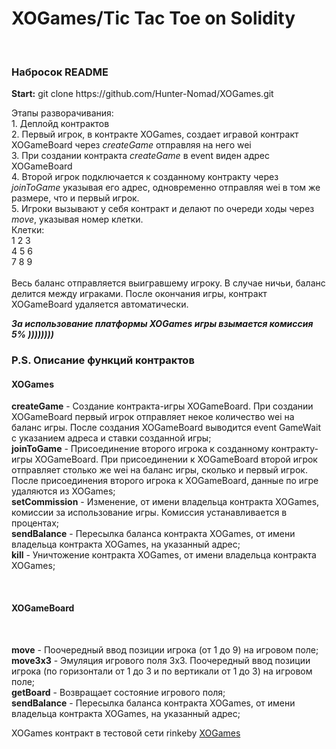 # XOGames/Tic Tac Toe on Solidity

</br>
<h3><b>Набросок README</b></h3>
<b>Start:</b> git clone https://github.com/Hunter-Nomad/XOGames.git
<p>
Этапы разворачивания:</br>
1. Деплойд контрактов</br>
2. Первый игрок, в контракте XOGames, создает игравой контракт XOGameBoard через <i>createGame</i> отправляя на него wei </br>
3. При создании контракта <i>createGame</i> в event виден адрес XOGameBoard</br>
4. Второй игрок подключается к созданному контракту через <i>joinToGame</i> указывая его адрес, одновременно отправляя wei в том же размере, что и первый игрок.</br>
5. Игроки вызывают у себя контракт и делают по очереди ходы через <i>move</i>, указывая номер клетки.</br>
Клетки:</br>
1 2 3</br>
4 5 6</br>
7 8 9</br>
</br>
Весь баланс отправляется выигравшему игроку. В случае ничьи, баланс делится между играками.
После окончания игры, контракт XOGameBoard удаляется автоматически.
</br>

<b><i>За использование платформы XOGames игры взымается комиссия 5% ))))))))</i></b>
</p>
<h3><b>P.S. Описание функций контрактов</b></h3>
<h4><b>XOGames</b></h4>
<p>
	<b>createGame</b> - Создание контракта-игры XOGameBoard. При создании XOGameBoard первый игрок отправляет некое количество wei на баланс игры. После создания XOGameBoard выводится event GameWait с указанием адреса и ставки созданной игры; </br>
	<b>joinToGame</b> - Присоединение второго игрока к созданному контракту-игры XOGameBoard. При присоединении к XOGameBoard второй игрок отправляет столько же wei на баланс игры, сколько и первый игрок. После присоединения второго игрока к XOGameBoard, данные по игре удаляются из XOGames; </br>	
	<b>setCommission</b> - Изменение, от имени владельца контракта XOGames, комиссии за использование игры. Комиссия устанавливается в процентах; </br>
	<b>sendBalance</b> - Пересылка баланса контракта XOGames, от имени владельца контракта XOGames, на указанный адрес; </br>
	<b>kill</b> - Уничтожение контракта XOGames, от имени владельца контракта XOGames;</br>
</p></br>
<h4><b>XOGameBoard</b></h4></br>
<p>
	<b>move</b> - Поочередный ввод позиции игрока (от 1 до 9) на игровом поле; </br>
	<b>move3x3</b> - Эмуляция игрового поля 3х3. Поочередный ввод позиции игрока (по горизонтали от 1 до 3 и по вертикали от 1 до 3) на игровом поле; </br>	
	<b>getBoard</b> - Возвращает состояние игрового поля; </br>
	<b>sendBalance</b> - Пересылка баланса контракта XOGames, от имени владельца контракта XOGames, на указанный адрес; </br>	
</p>
<p>XOGames контракт в тестовой сети rinkeby <a href="https://rinkeby.etherscan.io/address/0x8FA22B00326fdcbCB7AFAbd281E4FCE0256d507d" target="_blank">XOGames</a></p>

